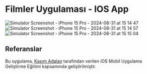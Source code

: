# Filmler Uygulaması - IOS App

![Simulator Screenshot - iPhone 15 Pro - 2024-08-31 at 15 14 47](https://github.com/user-attachments/assets/758663b2-bdfe-4ada-b681-9304eaad00d0)
![Simulator Screenshot - iPhone 15 Pro - 2024-08-31 at 15 14 57](https://github.com/user-attachments/assets/54f1ba00-8460-4334-ab97-c40de9a96398)
![Simulator Screenshot - iPhone 15 Pro - 2024-08-31 at 15 15 04](https://github.com/user-attachments/assets/66aa49da-41bc-4bfb-8d55-76906fc5fe7e)


## Referanslar

Bu uygulama, [Kasım Adalan](https://www.udemy.com/course/ios-mobil-uygulama-gelistirme-egitimi-swift/?couponCode=SKILLS4SALE) tarafından verilen iOS Mobil Uygulama Geliştirme Eğitimi kapsamında geliştirilmiştir.
